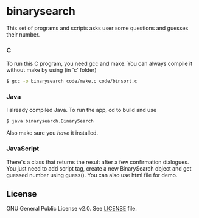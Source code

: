 # binarysearch

This set of programs and scripts asks user some questions and guesses their number.

### C
To run this C program, you need gcc and make. You can always compile it without make by using (in 'c' folder)
```sh
$ gcc -o binarysearch code/make.c code/binsort.c
```
### Java
I already compiled Java. To run the app, cd to build and use 
```sh
$ java binarysearch.BinarySearch
```
Also make sure you *have* it installed.

### JavaScript
There's a class that returns the result after a few confirmation dialogues. You just need to add script tag, create a new BinarySearch object and get guessed number using guess(). You can also use html file for demo.


License
----

GNU General Public License v2.0. See [LICENSE](https://github.com/SudoWaster/binarysearch/blob/master/LICENSE) file.
